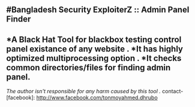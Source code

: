 #Bangladesh Security ExploiterZ :: Admin Panel Finder
---
*A Black Hat Tool for blackbox testing control panel existance of any website .
*It has highly optimized multiprocessing option . 
*It checks common directories/files for finding admin panel. 
---
_The author isn't responsible for any harm caused by this tool ._
contact- [facebook]: http://www.facebook.com/tonmoyahmed.dhrubo
